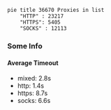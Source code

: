 
```mermaid
pie title 36670 Proxies in list
    "HTTP" : 23217
    "HTTPS": 5405
    "SOCKS" : 12113
```

### Some Info
#### Average Timeout

- mixed: 2.8s
- http: 1.4s
- https: 8.7s
- socks: 6.6s